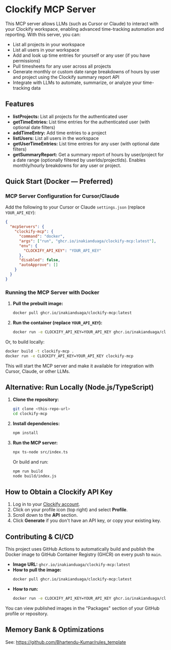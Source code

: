 # Clockify MCP Server

This MCP server allows LLMs (such as Cursor or Claude) to interact with your Clockify workspace, enabling advanced time-tracking automation and reporting. With this server, you can:
- List all projects in your workspace
- List all users in your workspace
- Add and look up time entries for yourself or any user (if you have permissions)
- Pull timesheets for any user across all projects
- Generate monthly or custom date range breakdowns of hours by user and project using the Clockify summary report API
- Integrate with LLMs to automate, summarize, or analyze your time-tracking data

## Features
- **listProjects:** List all projects for the authenticated user
- **getTimeEntries:** List time entries for the authenticated user (with optional date filters)
- **addTimeEntry:** Add time entries to a project
- **listUsers:** List all users in the workspace
- **getUserTimeEntries:** List time entries for any user (with optional date filters)
- **getSummaryReport:** Get a summary report of hours by user/project for a date range (optionally filtered by userIds/projectIds). Enables monthly/hourly breakdowns for any user or project.

## Quick Start (Docker — Preferred)

### MCP Server Configuration for Cursor/Claude
Add the following to your Cursor or Claude `settings.json` (replace `YOUR_API_KEY`):

```json
{
  "mcpServers": {
    "clockify-mcp": {
      "command": "docker",
      "args": ["run", "ghcr.io/inakianduaga/clockify-mcp:latest"],
      "env": {
        "CLOCKIFY_API_KEY": "YOUR_API_KEY"
      },
      "disabled": false,
      "autoApprove": []
    }
  }
}
```

### Running the MCP Server with Docker

1. **Pull the prebuilt image:**
   ```bash
   docker pull ghcr.io/inakianduaga/clockify-mcp:latest
   ```
2. **Run the container (replace `YOUR_API_KEY`):**
   ```bash
   docker run -e CLOCKIFY_API_KEY=YOUR_API_KEY ghcr.io/inakianduaga/clockify-mcp:latest
   ```

Or, to build locally:
```bash
docker build -t clockify-mcp .
docker run -e CLOCKIFY_API_KEY=YOUR_API_KEY clockify-mcp
```

This will start the MCP server and make it available for integration with Cursor, Claude, or other LLMs.

## Alternative: Run Locally (Node.js/TypeScript)

1. **Clone the repository:**
   ```bash
   git clone <this-repo-url>
   cd clockify-mcp
   ```
2. **Install dependencies:**
   ```bash
   npm install
   ```
3. **Run the MCP server:**
   ```bash
   npx ts-node src/index.ts
   ```
   Or build and run:
   ```bash
   npm run build
   node build/index.js
   ```

## How to Obtain a Clockify API Key
1. Log in to your [Clockify account](https://clockify.me/login).
2. Click on your profile icon (top right) and select **Profile**.
3. Scroll down to the **API** section.
4. Click **Generate** if you don't have an API key, or copy your existing key.

## Contributing & CI/CD

This project uses GitHub Actions to automatically build and publish the Docker image to GitHub Container Registry (GHCR) on every push to `main`.

- **Image URL:**
  `ghcr.io/inakianduaga/clockify-mcp:latest`
- **How to pull the image:**
  ```bash
  docker pull ghcr.io/inakianduaga/clockify-mcp:latest
  ```
- **How to run:**
  ```bash
  docker run -e CLOCKIFY_API_KEY=YOUR_API_KEY ghcr.io/inakianduaga/clockify-mcp:latest
  ```

You can view published images in the "Packages" section of your GitHub profile or repository.

## Memory Bank & Optimizations
See: https://github.com/Bhartendu-Kumar/rules_template

